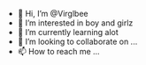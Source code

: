 - 👋 Hi, I’m @Virglbee
- 👀 I’m interested in boy and girlz
- 🌱 I’m currently learning alot
- 💞️ I’m looking to collaborate on ...
- 📫 How to reach me ...

<!---
Virglbee/Virglbee is a ✨ special ✨ repository because its `README.md` (this file) appears on your GitHub profile.
You can click the Preview link to take a look at your changes.
--->
